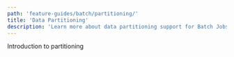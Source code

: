```yaml
---
path: 'feature-guides/batch/partitioning/'
title: 'Data Partitioning'
description: 'Learn more about data partitioning support for Batch Jobs'
---
```


Introduction to partitioning
